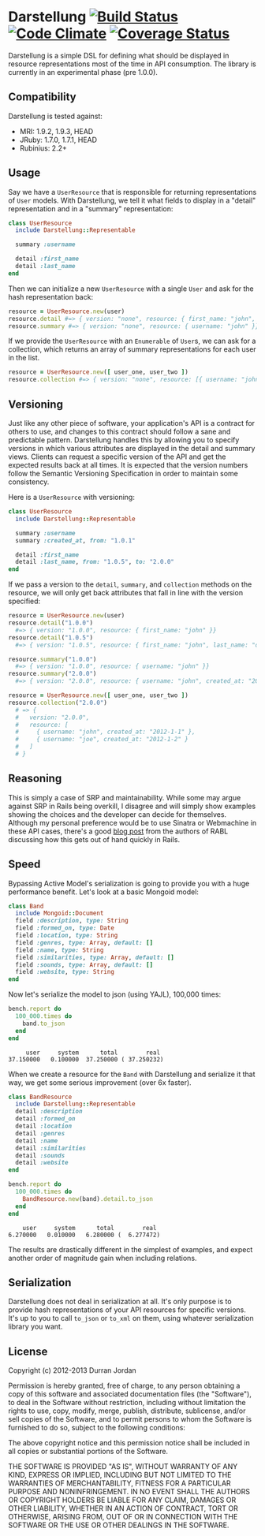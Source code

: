 Darstellung [![Build Status](https://secure.travis-ci.org/durran/darstellung.png?branch=master&.png)](http://travis-ci.org/durran/darstellung) [![Code Climate](https://codeclimate.com/github/durran/darstellung.png)](https://codeclimate.com/github/durran/darstellung) [![Coverage Status](https://coveralls.io/repos/durran/darstellung/badge.png?branch=master)](https://coveralls.io/r/durran/darstellung?branch=master)
========

Darstellung is a simple DSL for defining what should be displayed in
resource representations most of the time in API consumption. The
library is currently in an experimental phase (pre 1.0.0).

Compatibility
-------------

Darstellung is tested against:

- MRI: 1.9.2, 1.9.3, HEAD
- JRuby: 1.7.0, 1.7.1, HEAD
- Rubinius: 2.2+

Usage
-----

Say we have a `UserResource` that is responsible for returning
representations of `User` models. With Darstellung, we tell it what
fields to display in a "detail" representation and in a "summary"
representation:

```ruby
class UserResource
  include Darstellung::Representable

  summary :username

  detail :first_name
  detail :last_name
end
```

Then we can initialize a new `UserResource` with a single `User` and ask for
the hash representation back:

```ruby
resource = UserResource.new(user)
resource.detail #=> { version: "none", resource: { first_name: "john", last_name: "doe" }}
resource.summary #=> { version: "none", resource: { username: "john" }}
```

If we provide the `UserResource` with an `Enumerable` of `User`s, we can ask
for a collection, which returns an array of summary representations for each
user in the list.

```ruby
resource = UserResource.new([ user_one, user_two ])
resource.collection #=> { version: "none", resource: [{ username: "john" }, { username: "joe" }]}
```

Versioning
----------

Just like any other piece of software, your application's API is a contract
for others to use, and changes to this contract should follow a sane and
predictable pattern. Darstellung handles this by allowing you to specify versions
in which various attributes are displayed in the detail and summary views.
Clients can request a specific version of the API and get the expected results
back at all times. It is expected that the version numbers follow the
Semantic Versioning Specification in order to maintain some consistency.

Here is a `UserResource` with versioning:

```ruby
class UserResource
  include Darstellung::Representable

  summary :username
  summary :created_at, from: "1.0.1"

  detail :first_name
  detail :last_name, from: "1.0.5", to: "2.0.0"
end
```

If we pass a version to the `detail`, `summary`, and `collection` methods on
the resource, we will only get back attributes that fall in line with the
version specified:

```ruby
resource = UserResource.new(user)
resource.detail("1.0.0")
  #=> { version: "1.0.0", resource: { first_name: "john" }}
resource.detail("1.0.5")
  #=> { version: "1.0.5", resource: { first_name: "john", last_name: "doe" }}

resource.summary("1.0.0")
  #=> { version: "1.0.0", resource: { username: "john" }}
resource.summary("2.0.0")
  #=> { version: "2.0.0", resource: { username: "john", created_at: "2012-1-1" }}

resource = UserResource.new([ user_one, user_two ])
resource.collection("2.0.0")
  # => {
  #   version: "2.0.0",
  #   resource: [
  #     { username: "john", created_at: "2012-1-1" },
  #     { username: "joe", created_at: "2012-1-2" }
  #   ]
  # }
```

Reasoning
---------

This is simply a case of SRP and maintainability. While some may argue against
SRP in Rails being overkill, I disagree and will simply show examples showing
the choices and the developer can decide for themselves. Although my personal
preference would be to use Sinatra or Webmachine in these API cases, there's a good
[blog post](http://blog.gomiso.com/2011/05/16/if-youre-using-to_json-youre-doing-it-wrong)
from the authors of RABL discussing how this gets out of hand quickly in Rails.

Speed
-----

Bypassing Active Model's serialization is going to provide you with a huge
performance benefit. Let's look at a basic Mongoid model:

```ruby
class Band
  include Mongoid::Document
  field :description, type: String
  field :formed_on, type: Date
  field :location, type: String
  field :genres, type: Array, default: []
  field :name, type: String
  field :similarities, type: Array, default: []
  field :sounds, type: Array, default: []
  field :website, type: String
end
```

Now let's serialize the model to json (using YAJL), 100,000 times:

```ruby
bench.report do
  100_000.times do
    band.to_json
  end
end
```
```
     user     system      total        real
37.150000   0.100000  37.250000 ( 37.250232)
```

When we create a resource for the `Band` with Darstellung and serialize it
that way, we get some serious improvement (over 6x faster).

```ruby
class BandResource
  include Darstellung::Representable
  detail :description
  detail :formed_on
  detail :location
  detail :genres
  detail :name
  detail :similarities
  detail :sounds
  detail :website
end

bench.report do
  100_000.times do
    BandResource.new(band).detail.to_json
  end
end
```

```
    user     system      total        real
6.270000   0.010000   6.280000 (  6.277472)
```

The results are drastically different in the simplest of examples, and expect
another order of magnitude gain when including relations.

Serialization
-------------

Darstellung does not deal in serialization at all. It's only purpose is to
provide hash representations of your API resources for specific versions. It's
up to you to call `to_json` or `to_xml` on them, using whatever serialization
library you want.

License
-------

Copyright (c) 2012-2013 Durran Jordan

Permission is hereby granted, free of charge, to any person obtaining
a copy of this software and associated documentation files (the
"Software"), to deal in the Software without restriction, including
without limitation the rights to use, copy, modify, merge, publish,
distribute, sublicense, and/or sell copies of the Software, and to
permit persons to whom the Software is furnished to do so, subject to
the following conditions:

The above copyright notice and this permission notice shall be
included in all copies or substantial portions of the Software.

THE SOFTWARE IS PROVIDED "AS IS", WITHOUT WARRANTY OF ANY KIND,
EXPRESS OR IMPLIED, INCLUDING BUT NOT LIMITED TO THE WARRANTIES OF
MERCHANTABILITY, FITNESS FOR A PARTICULAR PURPOSE AND
NONINFRINGEMENT. IN NO EVENT SHALL THE AUTHORS OR COPYRIGHT HOLDERS BE
LIABLE FOR ANY CLAIM, DAMAGES OR OTHER LIABILITY, WHETHER IN AN ACTION
OF CONTRACT, TORT OR OTHERWISE, ARISING FROM, OUT OF OR IN CONNECTION
WITH THE SOFTWARE OR THE USE OR OTHER DEALINGS IN THE SOFTWARE.
